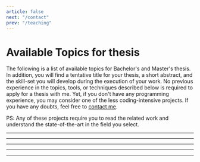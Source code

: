 ```yaml
---
article: false
next: "/contact"
prev: "/teaching"
---
```


# Available Topics for thesis

The following is a list of available topics for Bachelor's and Master's thesis. In addition, you will find a tentative title for your thesis, a short abstract, and the skill-set you will develop during the execution of your work. No previous experience in the topics, tools, or techniques described below is required to apply for a thesis with me. Yet, if you don't have any programming experience, you may consider one of the less coding-intensive projects. If you have any doubts, feel free to [contact me](/contact).

PS: Any of these projects require you to read the related work and understand the state-of-the-art in the field you select.


<ClientOnly>
<Thesis 
title="Full-Chasis Encountered-type Haptics for VR" 
abstract="Collaborative robots, used for haptics are composed by a set of links and joints. However, encountered-type Haptics typically uses makes use of the robot's end-effector (Last link of the chain). In this thesis, we will explore the design space, new opportunities and challenges that bring the use of all the links of the robot for providing encountered-type haptics"
picture="/theses/Kinova.jpg">

<Badge type="tip" text="C#" vertical="middle" />
<Badge type="tip" text="Unity3D" vertical="middle" />
<Badge type="tip" text="User Experiments" vertical="middle" />
<Badge type="tip" text="Robotics (Basic)" vertical="middle" />

</Thesis>
</ClientOnly>

--- 

<ClientOnly>
<Thesis 
title="Finger-mounted Haptic Feedback for Topological Surface Rendering" 
abstract="Imagine how you interact with google maps; How can you know the altitude on the map?. Now imagine that you can feel the peaks of the mountains with your fingertips, the heigh difference between two spots with the deformation in your fingers. This thesis will replicate a state-of-the-art finger-mounted haptic device and test it in mobile interactions."
picture="/images/Papers/altering.jpg">

<Badge type="tip" text="ESP32/RPi/Arduino" vertical="middle" /> 
<Badge type="tip" text="Python/C++" vertical="middle" /> 
<Badge type="tip" text="3D Printing" vertical="middle" />

</Thesis>
</ClientOnly>

---

<ClientOnly>
<Thesis 
title="Encountered-type Mid-air Haptics" 
abstract="Haptic interfaces are generally stimulation-specific; a given device has a (typically) very constrained range of rendering possibilities. Integration Kinaesthetic and Mid-air ultrasound haptics open the doors to a new time of interfaces capable of rendering a broad range of haptic sensations. In this thesis, you will explore the design space of these interfaces and run user studies to showcase the advantages and drawbacks of this setup."
picture="/theses/UH.jpg">

<Badge type="tip" text="C#" vertical="middle" />
<Badge type="tip" text="Unity3D" vertical="middle" /> 
<Badge type="tip" text="User Experiments" vertical="middle" />
<Badge type="tip" text="Robotics (Basic)" vertical="middle" />

</Thesis>
</ClientOnly>

---

<ClientOnly>
<Thesis 
title="How do emotions feel?: Creating a vibrotactile encoding of emotions" 
abstract="Complex information can be encoded in tactile sensations, thus skipping the visual and auditory channels. Furthermore, emotions can be encoded and decoded using the human's body skin. Therefore, using arrays of vibrotactile motors can help to facilitate the interpretation of such emotions. In this thesis, you will conduct studies to discover which tactile patterns are associated with specific emotions such as sadness, happiness, angriness."
picture="/theses/Vest.jpg">

<Badge type="tip" text="Arduino" vertical="middle" />
<Badge type="tip" text="Python" vertical="middle" />
<Badge type="tip" text="User Experiments" vertical="middle" />

</Thesis>
</ClientOnly>

---

<ClientOnly>
<Thesis 
title="Human augmentation in VR: How cognitive augmentations shape us?" 
abstract="Cognitive Augmentations are challenging to implement in the real world. Modulating the environment based on brain signals is still far from being possible. At the same time, there is little knowledge of the impact of such augmentations on the user's ego. This thesis will develop a super-hero-like VR experience using Brain-Computer interfaces and analyze the impact on the user's perception of the self."
picture="/theses/Augm.jpg">

<Badge type="tip" text="User Experiments" vertical="middle" />
<Badge type="tip" text="Unity3D" vertical="middle" />
<Badge type="tip" text="EEG" vertical="middle" />

</Thesis>
</ClientOnly>

---
